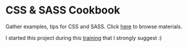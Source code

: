 # CSS & SASS Cookbook

Gather examples, tips for CSS and SASS. Click [here](https://sebge2.github.io/css-sass-cookbook) to browse materials.

I started this project during this [training](https://www.udemy.com/course/css-the-complete-guide-incl-flexbox-grid-sass) that I strongly suggest :)
